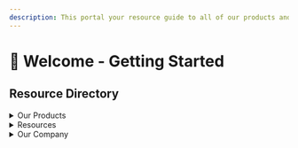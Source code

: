 ```yaml
---
description: This portal your resource guide to all of our products and services.
---
```


# 👋 Welcome - Getting Started

## Resource Directory

<details>

<summary>Our Products</summary>

[Five Tier Connect](products/five-tier-connect/)

[Billboard Advertising](products/billboard-advertising/)

[Weekly Assistance](<README (2).md>)

[Turnkey Programs](products/turnkey-programs/)

</details>

<details>

<summary>Resources</summary>

[Training Video Library](resources/training-video-library.md)

[Case Studies](resources/case-studies/)

[Blog](resources/blog/)

[Contact Information](contact-information.md)

</details>

<details>

<summary>Our Company</summary>

[Overview](<README (1).md>)

</details>
